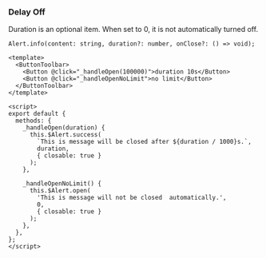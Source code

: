 ### Delay Off

Duration is an optional item. When set to 0, it is not automatically turned off.

```
Alert.info(content: string, duration?: number, onClose?: () => void);
```

<!--start-code-->

```vue
<template>
  <ButtonToolbar>
    <Button @click="_handleOpen(100000)">duration 10s</Button>
    <Button @click="_handleOpenNoLimit">no limit</Button>
  </ButtonToolbar>
</template>

<script>
export default {
  methods: {
    _handleOpen(duration) {
      this.$Alert.success(
        `This is message will be closed after ${duration / 1000}s.`,
        duration,
        { closable: true }
      );
    },

    _handleOpenNoLimit() {
      this.$Alert.open(
        'This is message will not be closed  automatically.',
        0,
        { closable: true }
      );
    },
  },
};
</script>
```

<!--end-code-->
